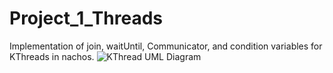 # Project_1_Threads
Implementation of join, waitUntil, Communicator, and condition variables for KThreads in nachos.
![KThread UML Diagram](https://user-images.githubusercontent.com/91572779/217044424-8fc3d587-7155-4c69-93f0-f891e28a8d19.png)

